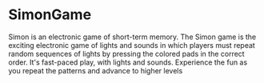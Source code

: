 # SimonGame
Simon is an electronic game of short-term memory. The Simon game is the exciting electronic game of lights and sounds in which players must repeat random sequences of lights by pressing the colored pads in the correct order. It's fast-paced play, with lights and sounds. Experience the fun as you repeat the patterns and advance to higher levels
